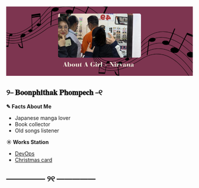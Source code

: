 ![Alt text](./picture/pic.png)
## ୨⎯ 𝐁𝐨𝐨𝐧𝐩𝐡𝐢𝐭𝐡𝐚𝐤 𝐏𝐡𝐨𝐦𝐩𝐞𝐜𝐡 ⎯୧
**✎ Facts About Me**
  - Japanese manga lover
  - Book collector
  - Old songs listener

**☀ Works Station**
- [DevOps](devops.md)
- [Christmas card](e-card.md)
## ————— ୨୧ ————— 
